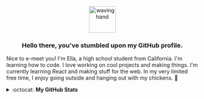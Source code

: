 <div align="center">
 <img align="center" src="https://cloud-m7ewqwpnv.vercel.app/0wave.gif" alt="waving hand" width="70" height="70">
 <h3 align="center"> Hello there, you've stumbled upon my GitHub profile.</h1>
</div>

Nice to e-meet you! I'm Ella, a high school student from California. I'm learning how to code. I love working on cool projects and making things. I'm currently learning React and making stuff for the web. In my very limited free time, I enjoy going outside and hanging out with my chickens. :chicken: 

<details closed>
<summary> :octocat: <b>My GitHub Stats</b> </summary>
<div align="center">
<p align = "center">
 <img align="center" src="https://github-readme-stats.vercel.app/api?username=eilla1&count_private=true" alt="account stats"/> 
 </p>
 <p align="center">(excluding private repositories)</p>

<p align="center">
 <img align="center" src="https://github-readme-stats.vercel.app/api/top-langs/?username=eilla1&layout=compact" alt="top languages">
</p>
</div>

</details>
